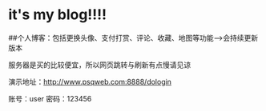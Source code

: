 # it's my blog!!!!
##个人博客：包括更换头像、支付打赏、评论、收藏、地图等功能-->会持续更新版本

服务器是买的比较便宜，所以网页跳转与刷新有点慢请见谅

演示地址：http://www.psqweb.com:8888/dologin

账号：user 密码：123456
  
